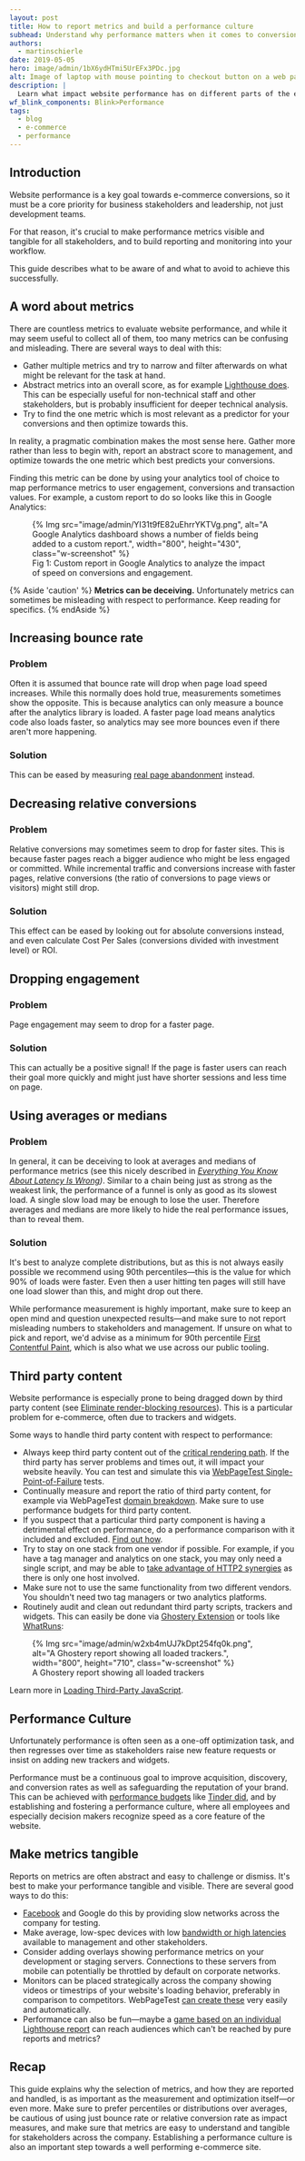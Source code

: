 ```yaml
---
layout: post
title: How to report metrics and build a performance culture
subhead: Understand why performance matters when it comes to conversion.
authors:
  - martinschierle
date: 2019-05-05
hero: image/admin/1bX6ydHTmi5UrEFx3PDc.jpg
alt: Image of laptop with mouse pointing to checkout button on a web page
description: |
  Learn what impact website performance has on different parts of the e-commerce funnel
wf_blink_components: Blink>Performance
tags:
  - blog
  - e-commerce
  - performance
---
```


## Introduction

Website performance is a key goal towards e-commerce conversions, so it must be
a core priority for business stakeholders and leadership, not just development
teams.

For that reason, it's crucial to make performance metrics visible and tangible
for all stakeholders, and to build reporting and monitoring into your
workflow.

This guide describes what to be aware of and what to avoid to achieve
this successfully.

## A word about metrics

There are countless metrics to evaluate website performance, and while it may
seem useful to collect all of them, too many metrics can be confusing and
misleading. There are several ways to deal with this:

-   Gather multiple metrics and try to narrow and filter afterwards on
    what might be relevant for the task at hand.
-   Abstract metrics into an overall score, as for example
    [Lighthouse does](https://developers.google.com/web/tools/lighthouse/v3/scoring#perf).
    This can be especially useful for non-technical staff and other
    stakeholders, but is probably insufficient for deeper technical analysis.
-   Try to find the one metric which is most relevant as a predictor for
    your conversions and then optimize towards this.

In reality, a pragmatic combination makes the most sense here. Gather more rather
than less to begin with, report an abstract score to management, and optimize
towards the one metric which best predicts your conversions.

Finding this metric can be done by using your analytics tool of choice
to map performance metrics to user engagement, conversions and transaction values.
For example, a custom report to do so looks like this in Google Analytics:

<figure class="w-figure">
  {% Img src="image/admin/YI31t9fE82uEhrrYKTVg.png", alt="A Google Analytics dashboard shows a number of fields being added to a custom report.", width="800", height="430", class="w-screenshot" %}
  <figcaption class="w-figcaption w-figcaption--center">
    Fig 1: Custom report in Google Analytics to analyze the impact of speed on conversions and engagement.
  </figcaption>
</figure>

{% Aside 'caution' %}
  **Metrics can be deceiving.**
  Unfortunately metrics can sometimes be misleading with respect to performance.
  Keep reading for specifics.
{% endAside %}

## Increasing bounce rate

### Problem

Often it is assumed that bounce rate will drop when page load speed
increases. While this normally does hold true, measurements sometimes show the
opposite. This is because analytics can only measure a bounce after the
analytics library is loaded. A faster page load means analytics code also loads
faster, so analytics may see more bounces even if there aren't more happening.

### Solution

This can be eased by measuring
[real page abandonment](https://developers.google.com/web/fundamentals/performance/user-centric-performance-metrics#load_abandonment) instead.

## Decreasing relative conversions

### Problem

Relative conversions may sometimes seem to drop for faster sites.
This is because faster pages reach a bigger audience who might be less engaged
or committed. While incremental traffic and conversions increase with faster
pages, relative conversions (the ratio of conversions to page views or visitors)
might still drop.

### Solution

This effect can be eased by looking out for absolute conversions instead, and
even calculate Cost Per Sales (conversions divided with investment level) or ROI.

## Dropping engagement

### Problem

Page engagement may seem to drop for a faster page.

### Solution

This can actually be a positive signal! If the page is faster
users can reach their goal more quickly and might just have shorter sessions and
less time on page.

## Using averages or medians

### Problem

In general, it can be deceiving to look at averages and medians of
performance metrics (see this nicely described in
_[Everything You Know About Latency Is Wrong](https://bravenewgeek.com/everything-you-know-about-latency-is-wrong/))_.
Similar to a chain being just as strong as the weakest link, the performance of
a funnel is only as good as its slowest load. A single slow load may be enough
to lose the user. Therefore averages and medians are more likely to hide the
real performance issues, than to reveal them.

### Solution

It's best to analyze complete distributions, but as this is not
always easily possible we recommend using 90th percentiles—this is the value
for which 90% of loads were faster. Even then a user hitting ten pages will
still have one load slower than this, and might drop out there.

While performance measurement is highly important, make sure to keep an open
mind and question unexpected results—and make sure to not report misleading
numbers to stakeholders and management. If unsure on what to pick and report,
we'd advise as a minimum for 90th percentile
[First Contentful Paint](/first-contentful-paint), which is also what we use
across our public tooling.

## Third party content

Website performance is especially prone to being dragged down
by third party content
(see [Eliminate render-blocking resources](/render-blocking-resources)).
This is a particular problem for e-commerce, often due to trackers and widgets.

Some ways to handle third party content with respect to performance:

-   Always keep third party content out of the
    [critical rendering path](https://developers.google.com/web/fundamentals/performance/critical-rendering-path/).
    If the third party has server problems and times out, it will impact your
    website heavily. You can test and simulate this via
    [WebPageTest Single-Point-of-Failure](https://css-tricks.com/use-webpagetest-api/#single-point-of-failure)
    tests.
-   Continually measure and report the ratio of third party content, for
    example via WebPageTest [domain
    breakdown](https://www.webpagetest.org/domains.php). Make sure to use
    performance budgets for third party content.
-   If you suspect that a particular third party component is having a
    detrimental effect on performance, do a performance comparison with it
    included and excluded.
    [Find out how](https://andydavies.me/blog/2018/02/19/using-webpagetest-to-measure-the-impact-of-3rd-party-tags/).
-   Try to stay on one stack from one vendor if possible. For example, if
    you have a tag manager and analytics on one stack, you may only need a
    single script, and may be able to
    [take advantage of HTTP2 synergies](https://developers.google.com/web/fundamentals/performance/http2/)
     as there is only one host involved.
-   Make sure not to use the same functionality from two different vendors.
    You shouldn't need two tag managers or two analytics platforms.
-   Routinely audit and clean out redundant third party scripts, trackers
    and widgets. This can easily be done via [Ghostery Extension](https://chrome.google.com/webstore/detail/ghostery-%E2%80%93-privacy-ad-blo/mlomiejdfkolichcflejclcbmpeaniij?hl=en) or tools like [WhatRuns](https://chrome.google.com/webstore/detail/whatruns/cmkdbmfndkfgebldhnkbfhlneefdaaip?hl=en):

<figure class="w-figure">
  {% Img src="image/admin/w2xb4mUJ7kDpt254fq0k.png", alt="A Ghostery report showing all loaded trackers.", width="800", height="710", class="w-screenshot" %}
  <figcaption class="w-figcaption w-figcaption--center">
    A Ghostery report showing all loaded trackers
  </figcaption>
</figure>

Learn more in
[Loading Third-Party JavaScript](https://developers.google.com/web/fundamentals/performance/optimizing-content-efficiency/loading-third-party-javascript/).

## Performance Culture

Unfortunately performance is often seen as a one-off optimization task, and then
regresses over time as stakeholders raise new feature requests or insist on
adding new trackers and widgets.

Performance must be a continuous goal to improve acquisition, discovery, and
conversion rates as well as safeguarding the reputation of your brand. This can
be achieved with [performance
budgets](/performance-budgets-101)
like [Tinder did](https://medium.com/@addyosmani/a-tinder-progressive-web-app-performance-case-study-78919d98ece0),
and by establishing and fostering a performance culture, where all employees and
especially decision makers recognize speed as a core feature of the website.

## Make metrics tangible

Reports on metrics are often abstract and easy to challenge or dismiss. It's
best to make your performance tangible and visible. There are several good ways
to do this:

-   [Facebook](https://www.theverge.com/2015/10/28/9625062/facebook-2g-tuesdays-slow-internet-developing-world)
    and Google do this by providing slow networks across the company for testing.
-   Make average, low-spec devices with low
    [bandwidth or high latencies](https://developers.google.com/web/fundamentals/performance/poor-connectivity/) available
    to management and other stakeholders.
-   Consider adding overlays showing performance metrics on your development
    or staging servers. Connections to these servers from mobile can
    potentially be throttled by default on corporate networks.
-   Monitors can be placed strategically across the company showing videos
    or timestrips of your website's loading behavior, preferably in comparison
    to competitors. WebPageTest [can create
    these](https://www.webpagetest.org/video/) very easily and automatically.
-   Performance can also be fun—maybe a [game based on an individual Lighthouse report](https://g.co/perfgame) can reach audiences which can't be reached by pure reports and metrics?

## Recap

This guide explains why the selection of metrics, and how they are reported and handled, is as important as the measurement and optimization itself—or even more. Make sure to prefer percentiles or distributions over averages, be cautious of using just bounce rate or relative conversion rate as impact measures, and make sure that metrics are easy to understand and tangible for stakeholders across the company. Establishing a performance culture is also an important step towards a well performing e-commerce site.
